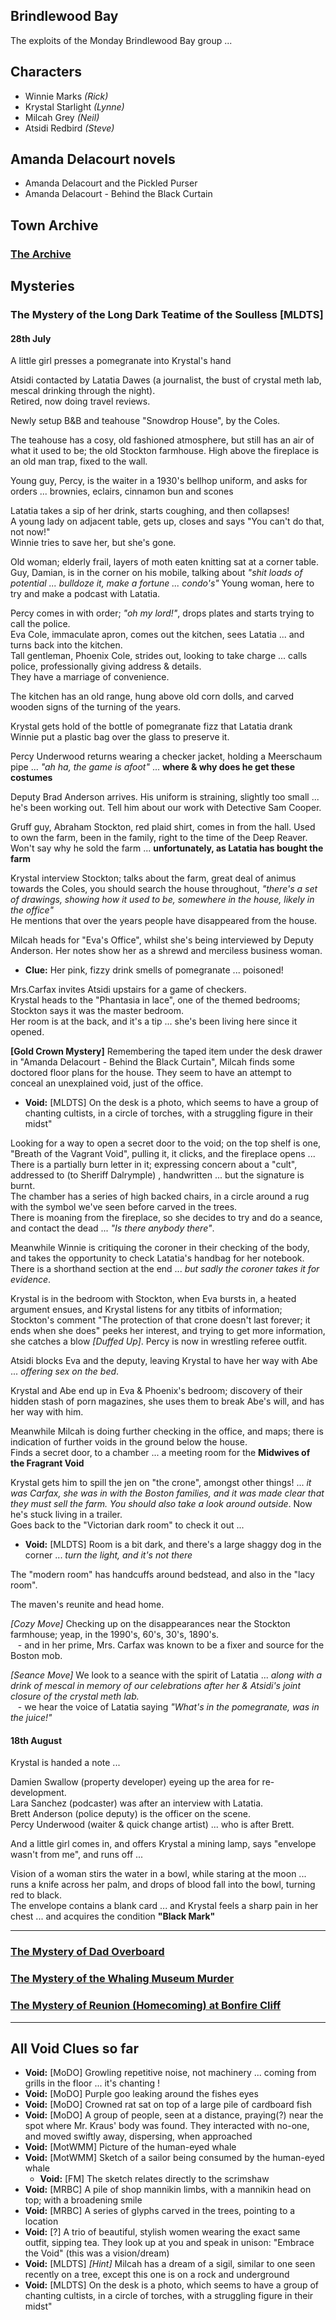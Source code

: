 
## Brindlewood Bay

The exploits of the Monday Brindlewood Bay group ...

## Characters

* Winnie Marks        *(Rick)*
* Krystal Starlight   *(Lynne)*
* Milcah Grey         *(Neil)*
* Atsidi Redbird      *(Steve)*

## Amanda Delacourt novels

* Amanda Delacourt and the Pickled Purser
* Amanda Delacourt - Behind the Black Curtain

## Town Archive

### <a target="_blank" href="https://steveculshaw.github.io/brindlewoodbay/town-archives.html">The Archive</a>

## Mysteries

### The Mystery of the Long Dark Teatime of the Soulless [MLDTS]

#### 28th July

A little girl presses a pomegranate into Krystal's hand

Atsidi contacted by Latatia Dawes (a journalist, the bust of crystal meth lab, mescal drinking through the night).<br>
Retired, now doing travel reviews.

Newly setup B&B and teahouse "Snowdrop House", by the Coles.

The teahouse has a cosy, old fashioned atmosphere, but still has an air of what it used to be; the old Stockton farmhouse. High above the fireplace is an old man trap, fixed to the wall.<br>

Young guy, Percy, is the waiter in a 1930's bellhop uniform, and asks for orders ... brownies, eclairs, cinnamon bun and scones

Latatia takes a sip of her drink, starts coughing, and then collapses!<br>
A young lady on adjacent table, gets up, closes and says "You can't do that, not now!"<br>
Winnie tries to save her, but she's gone.

Old woman; elderly frail, layers of moth eaten knitting sat at a corner table.
Guy, Damian, is in the corner on his mobile, talking about *"shit loads of potential ... bulldoze it, make a fortune ... condo's"*
Young woman, here to try and make a podcast with Latatia.

Percy comes in with order; *"oh my lord!"*, drops plates and starts trying to call the police.<br>
Eva Cole, immaculate apron, comes out the kitchen, sees Latatia ... and turns back into the kitchen.<br>
Tall gentleman, Phoenix Cole, strides out, looking to take charge ... calls police, professionally giving address & details.<br>
They have a marriage of convenience.

The kitchen has an old range, hung above old corn dolls, and carved wooden signs of the turning of the years.

Krystal gets hold of the bottle of pomegranate fizz that Latatia drank<br>
Winnie put a plastic bag over the glass to preserve it.

Percy Underwood returns wearing a checker jacket, holding a Meerschaum pipe ... *"ah ha, the game is afoot"* ... **where & why does he get these costumes**

Deputy Brad Anderson arrives. His uniform is straining, slightly too small ... he's been working out. Tell him about our work with Detective Sam Cooper.

Gruff guy, Abraham Stockton, red plaid shirt, comes in from the hall. Used to own the farm, been in the family, right to the time of the Deep Reaver.<br>
Won't say why he sold the farm ... **unfortunately, as Latatia has bought the farm**

Krystal interview Stockton; talks about the farm, great deal of animus towards the Coles, you should search the house throughout, *"there's a set of drawings, showing how it used to be, somewhere in the house, likely in the office"*<br>
He mentions that over the years people have disappeared from the house.

Milcah heads for "Eva's Office", whilst she's being interviewed by Deputy Anderson. Her notes show her as a shrewd and merciless business woman.

* **Clue:** Her pink, fizzy drink smells of pomegranate ... poisoned!

Mrs.Carfax invites Atsidi upstairs for a game of checkers.<br>
Krystal heads to the "Phantasia in lace", one of the themed bedrooms; Stockton says it was the master bedroom.<br>
Her room is at the back, and it's a tip ... she's been living here since it opened.

**[Gold Crown Mystery]** Remembering the taped item under the desk drawer in "Amanda Delacourt - Behind the Black Curtain", Milcah finds some doctored floor plans for the house. They seem to have an attempt to conceal an unexplained void, just of the office.<br>

* **Void:** [MLDTS] On the desk is a photo, which seems to have a group of chanting cultists, in a circle of torches, with a struggling figure in their midst"

Looking for a way to open a secret door to the void; on the top shelf is one, "Breath of the Vagrant Void", pulling it, it clicks, and the fireplace opens ...<br>
There is a partially burn letter in it; expressing concern about a "cult", addressed to (to Sheriff Dalrymple) , handwritten ... but the signature is burnt.<br>
The chamber has a series of high backed chairs, in a circle around a rug with the symbol we've seen before carved in the trees.<br>
There is moaning from the fireplace, so she decides to try and do a seance, and contact the dead ... *"Is there anybody there"*.

Meanwhile Winnie is critiquing the coroner in their checking of the body, and takes the opportunity to check Latatia's handbag for her notebook. There is a shorthand section at the end ... *but sadly the coroner takes it for evidence*.

Krystal is in the bedroom with Stockton, when Eva bursts in, a heated argument ensues, and Krystal listens for any titbits of information;<br>
Stockton's comment "The protection of that crone doesn't last forever; it ends when she does" peeks her interest, and trying to get more information, she catches a blow *[Duffed Up]*. Percy is now in wrestling referee outfit.

Atsidi blocks Eva and the deputy, leaving Krystal to have her way with Abe ... *offering sex on the bed*.<br>

Krystal and Abe end up in Eva & Phoenix's bedroom; discovery of their hidden stash of porn magazines, she uses them to break Abe's will, and has her way with him.

Meanwhile Milcah is doing further checking in the office, and maps; there is indication of further voids in the ground below the house.<br>
Finds a secret door, to a chamber ... a meeting room for the **Midwives of the Fragrant Void**

Krystal gets him to spill the jen on "the crone", amongst other things! ... *it was Carfax, she was in with the Boston families, and it was made clear that they must sell the farm. You should also take a look around outside*. Now he's stuck living in a trailer.<br>
Goes back to the "Victorian dark room" to check it out ...

* **Void:** [MLDTS] Room is a bit dark, and there's a large shaggy dog in the corner ... *turn the light, and it's not there*

The "modern room" has handcuffs around bedstead, and also in the "lacy room".

The maven's reunite and head home.

*[Cozy Move]* Checking up on the disappearances near the Stockton farmhouse; yeap, in the 1990's, 60's, 30's, 1890's.<br>
&nbsp;&nbsp; - and in her prime, Mrs. Carfax was known to be a fixer and source for the Boston mob.

*[Seance Move]* We look to a seance with the spirit of Latatia ... *along with a drink of mescal in memory of our celebrations after her & Atsidi's joint closure of the crystal meth lab.*<br>
&nbsp;&nbsp; - we hear the voice of Latatia saying *"What's in the pomegranate, was in the juice!"*

#### 18th August

Krystal is handed a note ...

Damien Swallow (property developer) eyeing up the area for re-development.<br>
Lara Sanchez (podcaster) was after an interview with Latatia.<br>
Brett Anderson (police deputy) is the officer on the scene.<br>
Percy Underwood (waiter & quick change artist) ... who is after Brett.

And a little girl comes in, and offers Krystal a mining lamp, says "envelope wasn't from me", and runs off ...

Vision of a woman stirs the water in a bowl, while staring at the moon ... runs a knife across her palm, and drops of blood fall into the bowl, turning red to black.<br>
The envelope contains a blank card ... and Krystal feels a sharp pain in her chest ... and acquires the condition **"Black Mark"**


---

### <a target="_blank" href="https://steveculshaw.github.io/brindlewoodbay/mystery-of-the-dad-overboard.html">The Mystery of Dad Overboard</a>

### <a target="_blank" href="https://steveculshaw.github.io/brindlewoodbay/mystery-of-the-whaling-museum-murder.html">The Mystery of the Whaling Museum Murder</a>

### <a target="_blank" href="https://steveculshaw.github.io/brindlewoodbay/mystery-of-reunion-at-bonfire-cliff.html">The Mystery of Reunion (Homecoming) at Bonfire Cliff</a>

---

## All Void Clues so far

* **Void:** [MoDO] Growling repetitive noise, not machinery ... coming from grills in the floor ... it's chanting !
* **Void:** [MoDO] Purple goo leaking around the fishes eyes
* **Void:** [MoDO] Crowned rat sat on top of a large pile of cardboard fish
* **Void:** [MoDO] A group of people, seen at a distance, praying(?) near the spot where Mr. Kraus' body was found. They interacted with no-one, and moved swiftly away, dispersing, when approached
* **Void:** [MotWMM] Picture of the human-eyed whale
* **Void:** [MotWMM] Sketch of a sailor being consumed by the human-eyed whale
  * **Void:** [FM] The sketch relates directly to the scrimshaw
* **Void:** [MRBC] A pile of shop mannikin limbs, with a mannikin head on top; with a broadening smile
* **Void:** [MRBC] A series of glyphs carved in the trees, pointing to a location
* **Void:** [?] A trio of beautiful, stylish women wearing the exact same outfit, sipping tea. They look up at you and speak in unison: "Embrace the Void" (this was a vision/dream)
* **Void:** [MLDTS] *[Hint]* Milcah has a dream of a sigil, similar to one seen recently on a tree, except this one is on a rock and underground
* **Void:** [MLDTS] On the desk is a photo, which seems to have a group of chanting cultists, in a circle of torches, with a struggling figure in their midst"


